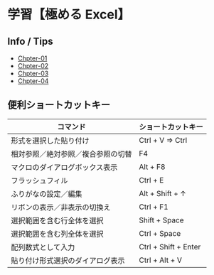 # 学習【極める Excel】

## Info / Tips

- [Chpter-01](chapter-01/tips.md)
- [Chpter-02](chapter-02/tips.md)
- [Chpter-03](chapter-03/tips.md)
- [Chpter-04](chapter-04/tips.md)

## 便利ショートカットキー

|コマンド|ショートカットキー|
|---|---|
|形式を選択した貼り付け|Ctrl + V ⇒ Ctrl|
|相対参照／絶対参照／複合参照の切替|F4|
|マクロのダイアログボックス表示|Alt + F8|
|フラッシュフィル|Ctrl + E|
|ふりがなの設定／編集|Alt + Shift + ↑|
|リボンの表示／非表示の切換え|Ctrl + F1|
|選択範囲を含む行全体を選択|Shift + Space|
|選択範囲を含む列全体を選択|Ctrl + Space|
|配列数式として入力|Ctrl + Shift + Enter|
|貼り付け形式選択のダイアログ表示|Ctrl + Alt + V|
